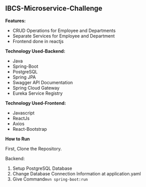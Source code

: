 # 
## IBCS-Microservice-Challenge



**Features:**
- CRUD Operations for Employee and Departments
- Separate Services for Employee and Department
- Frontend done in reactjs

**Technology Used-Backend:**
- Java
- Spring-Boot
- PostgreSQL
- Spring JPA
- Swagger API Documentation
- Spring Cloud Gateway
- Eureka Service Registry

**Technology Used-Frontend:**
- Javascript
- ReactJs
- Axios
- React-Bootstrap

**How to Run**

First, Clone the Repository.

Backend:
1. Setup PostgreSQL Database
2. Change Database Connection Information at application.yaml
3. Give Command`mvn spring-boot:run`
